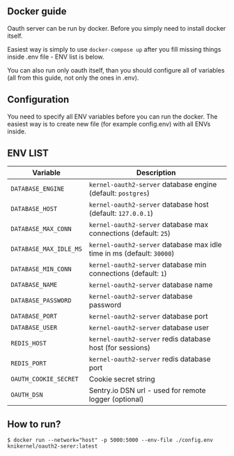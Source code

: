 ## Docker guide

Oauth server can be run by docker. Before you simply need to install docker itself.

Easiest way is simply to use `docker-compose up` after you fill missing things inside .env file - ENV list is below.

You can also run only oauth itself, than you should configure all of variables (all from this guide, not only the ones in .env).

## Configuration

You need to specify all ENV variables before you can run the docker. The easiest way is to create new file
(for example config.env) with all ENVs inside.

## ENV LIST

Variable                | Description
-----                   | -----------
`DATABASE_ENGINE`       | `kernel-oauth2-server` database engine (default: `postgres`)
`DATABASE_HOST`         | `kernel-oauth2-server` database host (default: `127.0.0.1`)
`DATABASE_MAX_CONN`     | `kernel-oauth2-server` database max connections (default: `25`)
`DATABASE_MAX_IDLE_MS`  | `kernel-oauth2-server` database max idle time in ms (default: `30000`)
`DATABASE_MIN_CONN`     | `kernel-oauth2-server` database min connections (default: `1`)
`DATABASE_NAME`         | `kernel-oauth2-server` database name
`DATABASE_PASSWORD`     | `kernel-oauth2-server` database password
`DATABASE_PORT`         | `kernel-oauth2-server` database port
`DATABASE_USER`         | `kernel-oauth2-server` database user
`REDIS_HOST`            | `kernel-oauth2-server` redis database host (for sessions)
`REDIS_PORT`            | `kernel-oauth2-server` redis database port
`OAUTH_COOKIE_SECRET`   | Cookie secret string
`OAUTH_DSN`             | Sentry.io DSN url - used for remote logger (optional)

## How to run?
```$ docker run --network="host" -p 5000:5000 --env-file ./config.env knikernel/oauth2-serer:latest```
